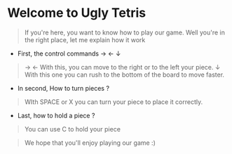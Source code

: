 # Welcome to Ugly Tetris

> If you're here, you want to know how to play our game. 
> Well you're in the right place, let me explain how it work
- First, the control commands → ← ↓
> → ←  With this, you can move to the right or to 
> the left your piece. ↓ With this one you can rush to the bottom
> of the board to move faster. 
- In second, How to turn pieces ? 
> WIth SPACE or X you can turn your piece to place it correctly. 
- Last, how to hold a piece ?
> You can use C to hold your piece

> We hope that you'll enjoy playing our game :)